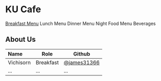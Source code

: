 # KU Cafe

[Breakfast Menu](Menu.md#breakfast-menu)
Lunch Menu
Dinner Menu
Night Food Menu
Beverages

## About Us

| Name      | Role      | Github   |
|:----------|-----------|----------|
| Vichisorn | Breakfast | [@james31366](https://github.com/james31366)|
| ...       | ...       | ...      |
